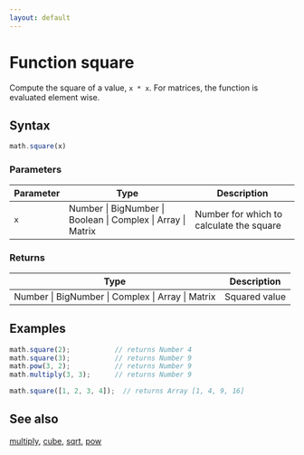 ```yaml
---
layout: default
---
```


<h1 id="function-square">Function square</h1>

Compute the square of a value, `x * x`.
For matrices, the function is evaluated element wise.


<h2 id="syntax">Syntax</h2>

```js
math.square(x)
```

<h3 id="parameters">Parameters</h3>

Parameter | Type | Description
--------- | ---- | -----------
`x` | Number &#124; BigNumber &#124; Boolean &#124; Complex &#124; Array &#124; Matrix |  Number for which to calculate the square

<h3 id="returns">Returns</h3>

Type | Description
---- | -----------
Number &#124; BigNumber &#124; Complex &#124; Array &#124; Matrix |  Squared value


<h2 id="examples">Examples</h2>

```js
math.square(2);           // returns Number 4
math.square(3);           // returns Number 9
math.pow(3, 2);           // returns Number 9
math.multiply(3, 3);      // returns Number 9

math.square([1, 2, 3, 4]);  // returns Array [1, 4, 9, 16]
```


<h2 id="see-also">See also</h2>

[multiply](multiply.html),
[cube](cube.html),
[sqrt](sqrt.html),
[pow](pow.html)


<!-- Note: This file is automatically generated from source code comments. Changes made in this file will be overridden. -->
